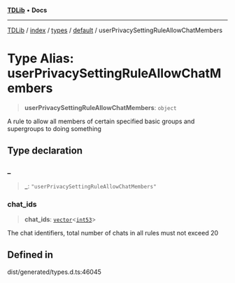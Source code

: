 [**TDLib**](../../../../../../README.md) • **Docs**

***

[TDLib](../../../../../../modules.md) / [index](../../../../../README.md) / [types](../../../README.md) / [default](../README.md) / userPrivacySettingRuleAllowChatMembers

# Type Alias: userPrivacySettingRuleAllowChatMembers

> **userPrivacySettingRuleAllowChatMembers**: `object`

A rule to allow all members of certain specified basic groups and supergroups to doing something

## Type declaration

### \_

> **\_**: `"userPrivacySettingRuleAllowChatMembers"`

### chat\_ids

> **chat\_ids**: [`vector`](vector.md)\<[`int53`](int53-1.md)\>

The chat identifiers, total number of chats in all rules must not exceed 20

## Defined in

dist/generated/types.d.ts:46045
